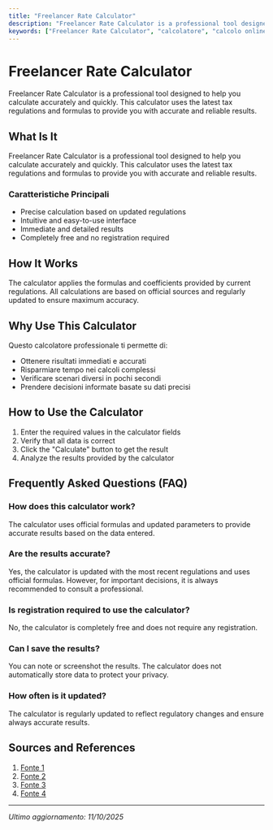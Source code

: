 ```yaml
---
title: "Freelancer Rate Calculator"
description: "Freelancer Rate Calculator is a professional tool designed to help you calculate accurately and quickly. This calculator uses the latest tax regulations and formulas to provide you with accurate and reliable results."
keywords: ["Freelancer Rate Calculator", "calcolatore", "calcolo online"]
---
```


# Freelancer Rate Calculator

Freelancer Rate Calculator is a professional tool designed to help you calculate accurately and quickly. This calculator uses the latest tax regulations and formulas to provide you with accurate and reliable results.

## What Is It

Freelancer Rate Calculator is a professional tool designed to help you calculate accurately and quickly. This calculator uses the latest tax regulations and formulas to provide you with accurate and reliable results.

### Caratteristiche Principali

- Precise calculation based on updated regulations
- Intuitive and easy-to-use interface
- Immediate and detailed results
- Completely free and no registration required

## How It Works

The calculator applies the formulas and coefficients provided by current regulations. All calculations are based on official sources and regularly updated to ensure maximum accuracy.

## Why Use This Calculator

Questo calcolatore professionale ti permette di:

- Ottenere risultati immediati e accurati
- Risparmiare tempo nei calcoli complessi
- Verificare scenari diversi in pochi secondi
- Prendere decisioni informate basate su dati precisi

## How to Use the Calculator

1. Enter the required values in the calculator fields
2. Verify that all data is correct
3. Click the "Calculate" button to get the result
4. Analyze the results provided by the calculator

## Frequently Asked Questions (FAQ)

### How does this calculator work?

The calculator uses official formulas and updated parameters to provide accurate results based on the data entered.

### Are the results accurate?

Yes, the calculator is updated with the most recent regulations and uses official formulas. However, for important decisions, it is always recommended to consult a professional.

### Is registration required to use the calculator?

No, the calculator is completely free and does not require any registration.

### Can I save the results?

You can note or screenshot the results. The calculator does not automatically store data to protect your privacy.

### How often is it updated?

The calculator is regularly updated to reflect regulatory changes and ensure always accurate results.

## Sources and References

1. [Fonte 1](https://www.contractrates.fyi/incomecalculator)
2. [Fonte 2](https://allfreelancewriting.com/freelance-hourly-rate-calculator/)
3. [Fonte 3](https://www.hellobonsai.com/rates/freelance)
4. [Fonte 4](https://www.freelanceratecalculator.com/)

---

*Ultimo aggiornamento: 11/10/2025*
